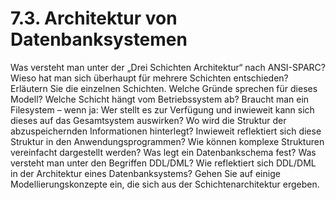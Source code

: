 # 7.3. Architektur von Datenbanksystemen

Was versteht man unter der „Drei Schichten Architektur“ nach ANSI-SPARC? Wieso hat man
sich überhaupt für mehrere Schichten entschieden? Erläutern Sie die einzelnen Schichten.
Welche Gründe sprechen für dieses Modell? Welche Schicht hängt vom Betriebssystem ab?
Braucht man ein Filesystem – wenn ja: Wer stellt es zur Verfügung und inwieweit kann sich
dieses auf das Gesamtsystem auswirken? Wo wird die Struktur der abzuspeichernden
Informationen hinterlegt? Inwieweit reflektiert sich diese Struktur in den
Anwendungsprogrammen? Wie können komplexe Strukturen vereinfacht dargestellt
werden? Was legt ein Datenbankschema fest? Was versteht man unter den Begriffen
DDL/DML? Wie reflektiert sich DDL/DML in der Architektur eines Datenbanksystems? Gehen
Sie auf einige Modellierungskonzepte ein, die sich aus der Schichtenarchitektur ergeben. 